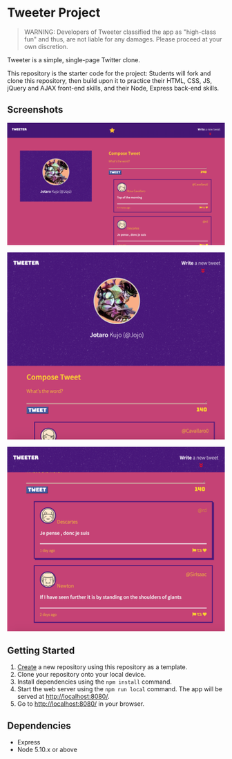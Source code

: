 # Tweeter Project

> WARNING: Developers of Tweeter classified the app as "high-class fun" and thus, are not liable for any damages. Please proceed at your own discretion. 

Tweeter is a simple, single-page Twitter clone.

This repository is the starter code for the project: Students will fork and clone this repository, then build upon it to practice their HTML, CSS, JS, jQuery and AJAX front-end skills, and their Node, Express back-end skills.


## Screenshots

!["Tweeter Desktop Version"](https://github.com/mozeezy/tweeter/blob/master/docs/tweeter-desktop.png)

!["Tweeter Mobile Version"](https://github.com/mozeezy/tweeter/blob/master/docs/tweeter-mobile.png)

!["Fixed Nav Bar Feature"](https://github.com/mozeezy/tweeter/blob/master/docs/tweeter-fixed-nav-bar.png)


## Getting Started

1. [Create](https://docs.github.com/en/repositories/creating-and-managing-repositories/creating-a-repository-from-a-template) a new repository using this repository as a template.
2. Clone your repository onto your local device.
3. Install dependencies using the `npm install` command.
3. Start the web server using the `npm run local` command. The app will be served at <http://localhost:8080/>.
4. Go to <http://localhost:8080/> in your browser.

## Dependencies

- Express
- Node 5.10.x or above
